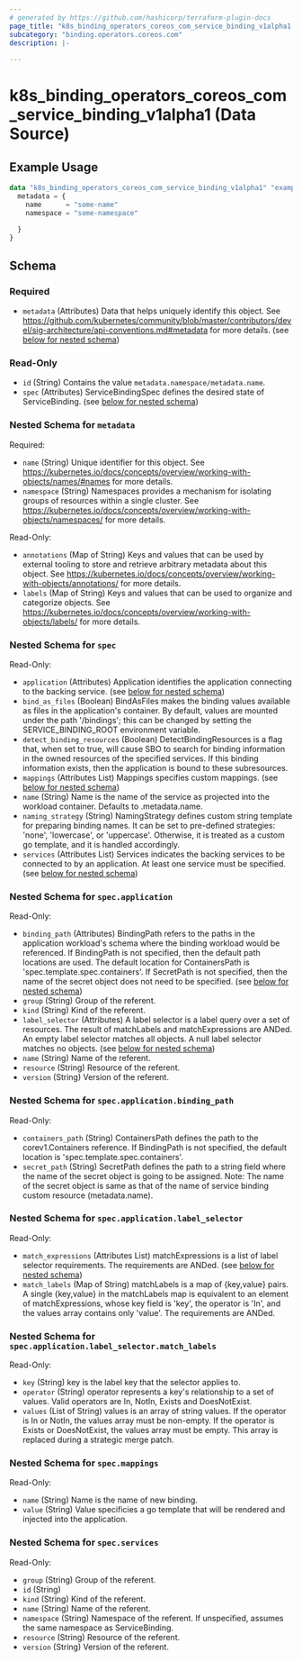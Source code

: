 ```yaml
---
# generated by https://github.com/hashicorp/terraform-plugin-docs
page_title: "k8s_binding_operators_coreos_com_service_binding_v1alpha1 Data Source - terraform-provider-k8s"
subcategory: "binding.operators.coreos.com"
description: |-
  
---
```


# k8s_binding_operators_coreos_com_service_binding_v1alpha1 (Data Source)



## Example Usage

```terraform
data "k8s_binding_operators_coreos_com_service_binding_v1alpha1" "example" {
  metadata = {
    name      = "some-name"
    namespace = "some-namespace"

  }
}
```

<!-- schema generated by tfplugindocs -->
## Schema

### Required

- `metadata` (Attributes) Data that helps uniquely identify this object. See https://github.com/kubernetes/community/blob/master/contributors/devel/sig-architecture/api-conventions.md#metadata for more details. (see [below for nested schema](#nestedatt--metadata))

### Read-Only

- `id` (String) Contains the value `metadata.namespace/metadata.name`.
- `spec` (Attributes) ServiceBindingSpec defines the desired state of ServiceBinding. (see [below for nested schema](#nestedatt--spec))

<a id="nestedatt--metadata"></a>
### Nested Schema for `metadata`

Required:

- `name` (String) Unique identifier for this object. See https://kubernetes.io/docs/concepts/overview/working-with-objects/names/#names for more details.
- `namespace` (String) Namespaces provides a mechanism for isolating groups of resources within a single cluster. See https://kubernetes.io/docs/concepts/overview/working-with-objects/namespaces/ for more details.

Read-Only:

- `annotations` (Map of String) Keys and values that can be used by external tooling to store and retrieve arbitrary metadata about this object. See https://kubernetes.io/docs/concepts/overview/working-with-objects/annotations/ for more details.
- `labels` (Map of String) Keys and values that can be used to organize and categorize objects. See https://kubernetes.io/docs/concepts/overview/working-with-objects/labels/ for more details.


<a id="nestedatt--spec"></a>
### Nested Schema for `spec`

Read-Only:

- `application` (Attributes) Application identifies the application connecting to the backing service. (see [below for nested schema](#nestedatt--spec--application))
- `bind_as_files` (Boolean) BindAsFiles makes the binding values available as files in the application's container.  By default, values are mounted under the path '/bindings'; this can be changed by setting the SERVICE_BINDING_ROOT environment variable.
- `detect_binding_resources` (Boolean) DetectBindingResources is a flag that, when set to true, will cause SBO to search for binding information in the owned resources of the specified services.  If this binding information exists, then the application is bound to these subresources.
- `mappings` (Attributes List) Mappings specifies custom mappings. (see [below for nested schema](#nestedatt--spec--mappings))
- `name` (String) Name is the name of the service as projected into the workload container.  Defaults to .metadata.name.
- `naming_strategy` (String) NamingStrategy defines custom string template for preparing binding names.  It can be set to pre-defined strategies: 'none', 'lowercase', or 'uppercase'.  Otherwise, it is treated as a custom go template, and it is handled accordingly.
- `services` (Attributes List) Services indicates the backing services to be connected to by an application.  At least one service must be specified. (see [below for nested schema](#nestedatt--spec--services))

<a id="nestedatt--spec--application"></a>
### Nested Schema for `spec.application`

Read-Only:

- `binding_path` (Attributes) BindingPath refers to the paths in the application workload's schema where the binding workload would be referenced.  If BindingPath is not specified, then the default path locations are used.  The default location for ContainersPath is 'spec.template.spec.containers'.  If SecretPath is not specified, then the name of the secret object does not need to be specified. (see [below for nested schema](#nestedatt--spec--application--binding_path))
- `group` (String) Group of the referent.
- `kind` (String) Kind of the referent.
- `label_selector` (Attributes) A label selector is a label query over a set of resources. The result of matchLabels and matchExpressions are ANDed. An empty label selector matches all objects. A null label selector matches no objects. (see [below for nested schema](#nestedatt--spec--application--label_selector))
- `name` (String) Name of the referent.
- `resource` (String) Resource of the referent.
- `version` (String) Version of the referent.

<a id="nestedatt--spec--application--binding_path"></a>
### Nested Schema for `spec.application.binding_path`

Read-Only:

- `containers_path` (String) ContainersPath defines the path to the corev1.Containers reference. If BindingPath is not specified, the default location is 'spec.template.spec.containers'.
- `secret_path` (String) SecretPath defines the path to a string field where the name of the secret object is going to be assigned.  Note: The name of the secret object is same as that of the name of service binding custom resource (metadata.name).


<a id="nestedatt--spec--application--label_selector"></a>
### Nested Schema for `spec.application.label_selector`

Read-Only:

- `match_expressions` (Attributes List) matchExpressions is a list of label selector requirements. The requirements are ANDed. (see [below for nested schema](#nestedatt--spec--application--label_selector--match_expressions))
- `match_labels` (Map of String) matchLabels is a map of {key,value} pairs. A single {key,value} in the matchLabels map is equivalent to an element of matchExpressions, whose key field is 'key', the operator is 'In', and the values array contains only 'value'. The requirements are ANDed.

<a id="nestedatt--spec--application--label_selector--match_expressions"></a>
### Nested Schema for `spec.application.label_selector.match_labels`

Read-Only:

- `key` (String) key is the label key that the selector applies to.
- `operator` (String) operator represents a key's relationship to a set of values. Valid operators are In, NotIn, Exists and DoesNotExist.
- `values` (List of String) values is an array of string values. If the operator is In or NotIn, the values array must be non-empty. If the operator is Exists or DoesNotExist, the values array must be empty. This array is replaced during a strategic merge patch.




<a id="nestedatt--spec--mappings"></a>
### Nested Schema for `spec.mappings`

Read-Only:

- `name` (String) Name is the name of new binding.
- `value` (String) Value specificies a go template that will be rendered and injected into the application.


<a id="nestedatt--spec--services"></a>
### Nested Schema for `spec.services`

Read-Only:

- `group` (String) Group of the referent.
- `id` (String)
- `kind` (String) Kind of the referent.
- `name` (String) Name of the referent.
- `namespace` (String) Namespace of the referent.  If unspecified, assumes the same namespace as ServiceBinding.
- `resource` (String) Resource of the referent.
- `version` (String) Version of the referent.
